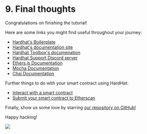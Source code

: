 # 9. Final thoughts

Congratulations on finishing the tutorial!

Here are some links you might find useful throughout your journey:

- [Hardhat's Boilerplate](https://github.com/NomicFoundation/hardhat-boilerplate)
- [Hardhat's documentation site](/docs/)
- [Hardhat Toolbox's documenation](/hardhat-runner/plugins/nomicfoundation-hardhat-toolbox)
- [Hardhat Support Discord server](/discord)
- [Ethers.js Documentation](https://docs.ethers.io/)
- [Mocha Documentation](https://mochajs.org/)
- [Chai Documentation](https://www.chaijs.com/)

Further things to do with your smart contract using HardHat:

- [Interact with a smart contract](https://docs.alchemy.com/docs/interacting-with-a-smart-contract)
- [Submit your smart contract to Etherscan](https://docs.alchemy.com/docs/submitting-your-smart-contract-to-etherscan)

Finally, show us some love by starring [our repository on GitHub!](https://github.com/NomicFoundation/hardhat)️

Happy hacking!

![](/cool-hardhat.svg)
